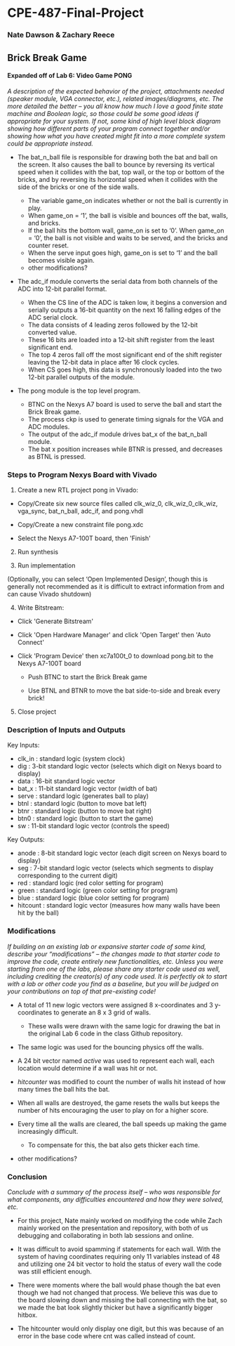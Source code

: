 # CPE-487-Final-Project
### Nate Dawson & Zachary Reece
## Brick Break Game
#### Expanded off of Lab 6: Video Game PONG

_A description of the expected behavior of the project, attachments needed (speaker module, VGA connector, etc.), related images/diagrams, etc. The more detailed the better – you all know how much I love a good finite state machine and Boolean logic, so those could be some good ideas if appropriate for your system. If not, some kind of high level block diagram showing how different parts of your program connect together and/or showing how what you have created might fit into a more complete system could be appropriate instead._

- The bat_n_ball file is responsible for drawing both the bat and ball on the screen. It also causes the ball to bounce by reversing its vertical speed when it collides with the bat, top wall, or the top or bottom of the bricks, and by reversing its horizontal speed when it collides with the side of the bricks or one of the side walls.

  - The variable game_on indicates whether or not the ball is currently in play.
  - When game_on = ‘1’, the ball is visible and bounces off the bat, walls, and bricks.
  - If the ball hits the bottom wall, game_on is set to ‘0’. When game_on = ‘0’, the ball is not visible and waits to be served, and the bricks and counter reset.
  - When the serve input goes high, game_on is set to ‘1’ and the ball becomes visible again.
  - other modifications?

- The adc_if module converts the serial data from both channels of the ADC into 12-bit parallel format.
  - When the CS line of the ADC is taken low, it begins a conversion and serially outputs a 16-bit quantity on the next 16 falling edges of the ADC serial clock.
  - The data consists of 4 leading zeros followed by the 12-bit converted value.
  - These 16 bits are loaded into a 12-bit shift register from the least significant end.
  - The top 4 zeros fall off the most significant end of the shift register leaving the 12-bit data in place after 16 clock cycles.
  - When CS goes high, this data is synchronously loaded into the two 12-bit parallel outputs of the module.

- The pong module is the top level program.
  - BTNC on the Nexys A7 board is used to serve the ball and start the Brick Break game.
  - The process ckp is used to generate timing signals for the VGA and ADC modules.
  - The output of the adc_if module drives bat_x of the bat_n_ball module.
  - The bat x position increases while BTNR is pressed, and decreases as BTNL is pressed.

### Steps to Program Nexys Board with Vivado

1. Create a new RTL project pong in Vivado:

- Copy/Create six new source files called clk_wiz_0, clk_wiz_0_clk_wiz, vga_sync, bat_n_ball, adc_if, and pong.vhdl

- Copy/Create a new constraint file pong.xdc

- Select the Nexys A7-100T board, then 'Finish'

2. Run synthesis

3. Run implementation

(Optionally, you can select ‘Open Implemented Design’, though this is generally not recommended as it is difficult to extract information from and can cause Vivado shutdown)

4. Write Bitstream:

- Click 'Generate Bitstream'

- Click 'Open Hardware Manager' and click 'Open Target' then 'Auto Connect'

- Click 'Program Device' then xc7a100t_0 to download pong.bit to the Nexys A7-100T board

  - Push BTNC to start the Brick Break game

  - Use BTNL and BTNR to move the bat side-to-side and break every brick!

5. Close project

### Description of Inputs and Outputs

Key Inputs:

- clk_in : standard logic (system clock)
- dig : 3-bit standard logic vector (selects which digit on Nexys board to display)
- data : 16-bit standard logic vector
- bat_x : 11-bit standard logic vector (width of bat)
- serve : standard logic (generates ball to play)
- btnl : standard logic (button to move bat left)
- btnr : standard logic (button to move bat right)
- btn0 : standard logic (button to start the game)
- sw : 11-bit standard logic vector (controls the speed)

Key Outputs:

- anode : 8-bit standard logic vector (each digit screen on Nexys board to display)
- seg : 7-bit standard logic vector (selects which segments to display corresponding to the current digit)
- red : standard logic (red color setting for program)
- green : standard logic (green color setting for program)
- blue : standard logic (blue color setting for program)
- hitcount : standard logic vector (measures how many walls have been hit by the ball)

### Modifications
_If building on an existing lab or expansive starter code of some kind, describe your “modifications” – the changes made to that starter code to improve the code, create entirely new functionalities, etc. Unless you were starting from one of the labs, please share any starter code used as well, including crediting the creator(s) of any code used. It is perfectly ok to start with a lab or other code you find as a baseline, but you will be judged on your contributions on top of that pre-existing code!_

- A total of 11 new logic vectors were assigned 8 x-coordinates and 3 y-coordinates to generate an 8 x 3 grid of walls.

  - These walls were drawn with the same logic for drawing the bat in the original Lab 6 code in the class Github repository.
  
- The same logic was used for the bouncing physics off the walls.
  
- A 24 bit vector named _active_ was used to represent each wall, each location would determine if a wall was hit or not.

- _hitcounter_ was modified to count the number of walls hit instead of how many times the ball hits the bat.

- When all walls are destroyed, the game resets the walls but keeps the number of hits encouraging the user to play on for a higher score.

- Every time all the walls are cleared, the ball speeds up making the game increasingly difficult.

  - To compensate for this, the bat also gets thicker each time.
 
- other modifications?

### Conclusion
_Conclude with a summary of the process itself – who was responsible for what components, any difficulties encountered and how they were solved, etc._

- For this project, Nate mainly worked on modifying the code while Zach mainly worked on the presentation and repository, with both of us debugging and collaborating in both lab sessions and online. 

- It was difficult to avoid spamming if statements for each wall. With the system of having coordinates requiring only 11 variables instead of 48 and utilizing one 24 bit vector to hold the status of every wall the code was still efficient enough.

- There were moments where the ball would phase though the bat even though we had not changed that process. We believe this was due to the board slowing down and missing the ball connecting with the bat, so we made the bat look slightly thicker but have a significantly bigger hitbox. 

- The hitcounter would only display one digit, but this was because of an error in the base code where cnt was called instead of count.

